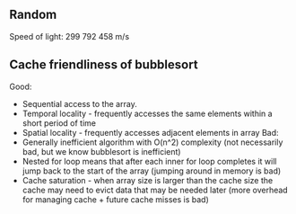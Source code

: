 ## Random
Speed of light: 299 792 458 m/s

## Cache friendliness of bubblesort
Good:
- Sequential access to the array.
- Temporal locality - frequently accesses the same elements within a short period of time
- Spatial locality - frequently accesses adjacent elements in array
Bad:
- Generally inefficient algorithm with O(n^2) complexity (not necessarily bad, but we know bubblesort is inefficient)
- Nested for loop means that after each inner for loop completes it will jump back to the start of the array (jumping around in memory is bad)
- Cache saturation - when array size is larger than the cache size the cache may need to evict data that may be needed later (more overhead for managing cache + future cache misses is bad)
